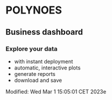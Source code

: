 # POLYNOES
## Business dashboard

### Explore your data
* with instant deployment
* automatic, interactive plots
* generate reports
* download and save

Modified: Wed Mar  1 15:05:01 CET 2023e

